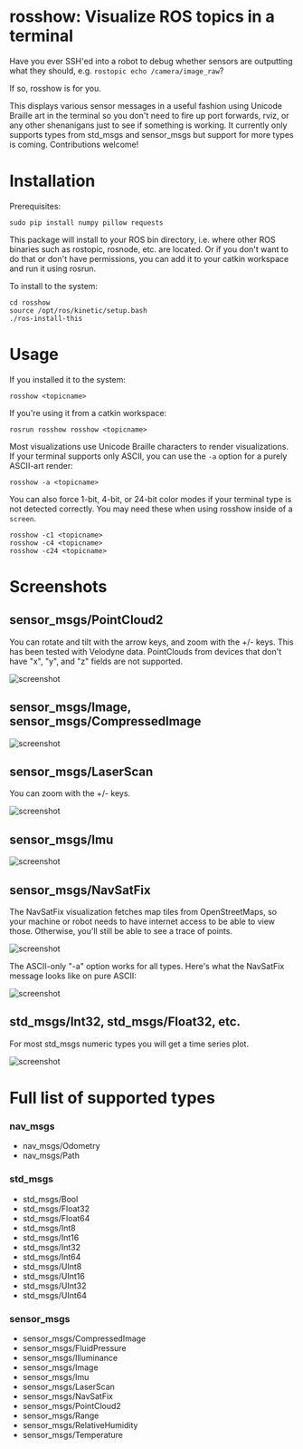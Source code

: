 # rosshow: Visualize ROS topics in a terminal

Have you ever SSH'ed into a robot to debug whether sensors are outputting
what they should, e.g. ```rostopic echo /camera/image_raw```?

If so, rosshow is for you.

This displays various sensor messages in a useful fashion using Unicode Braille art in the terminal so you don't need to fire up port forwards, rviz, or any other shenanigans just to see if something is working. It currently only supports types from std_msgs and sensor_msgs but support for more types is coming. Contributions welcome!

# Installation

Prerequisites:

```
sudo pip install numpy pillow requests
```

This package will install to your ROS bin directory, i.e. where other ROS binaries such as rostopic, rosnode, etc. are located. Or if you don't want to do that or don't have permissions, you can add it to your catkin workspace and run it using rosrun.

To install to the system:

```
cd rosshow
source /opt/ros/kinetic/setup.bash
./ros-install-this
```

# Usage

If you installed it to the system:

```
rosshow <topicname>
```

If you're using it from a catkin workspace:

```
rosrun rosshow rosshow <topicname>
```

Most visualizations use Unicode Braille characters to render visualizations. If your terminal supports only ASCII, you can use the `-a` option for a purely ASCII-art render:
```
rosshow -a <topicname>
```
You can also force 1-bit, 4-bit, or 24-bit color modes if your terminal type is not detected correctly. You may need these when using rosshow inside of a `screen`.
```
rosshow -c1 <topicname>
rosshow -c4 <topicname>
rosshow -c24 <topicname>
```

# Screenshots

## sensor_msgs/PointCloud2

You can rotate and tilt with the arrow keys, and zoom with the +/- keys.
This has been tested with Velodyne data. PointClouds from devices that don't have "x", "y", and "z" fields are not supported.

![screenshot](/screenshot5.png?raw=true "screenshot")

## sensor_msgs/Image, sensor_msgs/CompressedImage

![screenshot](/screenshot4.png?raw=true "screenshot")

## sensor_msgs/LaserScan

You can zoom with the +/- keys.

![screenshot](/screenshot0.png?raw=true "screenshot")

## sensor_msgs/Imu

![screenshot](/screenshot2.png?raw=true "screenshot")

## sensor_msgs/NavSatFix

The NavSatFix visualization fetches map tiles from OpenStreetMaps, so your machine or robot needs to have internet access to be able to view those. Otherwise, you'll still be able to see a trace of points.

![screenshot](/screenshot3.png?raw=true "screenshot")

The ASCII-only "-a" option works for all types. Here's what the NavSatFix message looks like on pure ASCII:

![screenshot](/screenshot3-ascii.png?raw=true "screenshot")

## std_msgs/Int32, std_msgs/Float32, etc.

For most std_msgs numeric types you will get a time series plot.

![screenshot](/screenshot6.png?raw=true "screenshot")

# Full list of supported types

### nav_msgs
* nav_msgs/Odometry
* nav_msgs/Path

### std_msgs
* std_msgs/Bool
* std_msgs/Float32
* std_msgs/Float64
* std_msgs/Int8
* std_msgs/Int16
* std_msgs/Int32
* std_msgs/Int64
* std_msgs/UInt8
* std_msgs/UInt16
* std_msgs/UInt32
* std_msgs/UInt64

### sensor_msgs
* sensor_msgs/CompressedImage
* sensor_msgs/FluidPressure
* sensor_msgs/Illuminance
* sensor_msgs/Image
* sensor_msgs/Imu
* sensor_msgs/LaserScan
* sensor_msgs/NavSatFix
* sensor_msgs/PointCloud2
* sensor_msgs/Range
* sensor_msgs/RelativeHumidity
* sensor_msgs/Temperature
